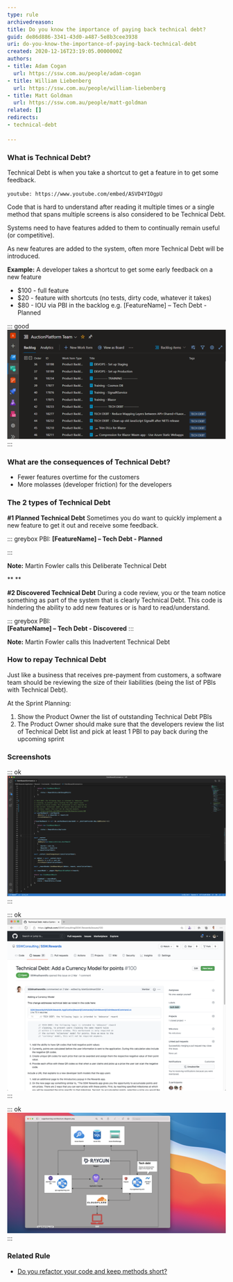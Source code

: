 ```yaml
---
type: rule
archivedreason: 
title: Do you know the importance of paying back technical debt?
guid: de86d886-3341-43d0-a487-5e8b3cee3938
uri: do-you-know-the-importance-of-paying-back-technical-debt
created: 2020-12-16T23:19:05.0000000Z
authors:
- title: Adam Cogan
  url: https://ssw.com.au/people/adam-cogan
- title: William Liebenberg
  url: https://ssw.com.au/people/william-liebenberg
- title: Matt Goldman
  url: https://ssw.com.au/people/matt-goldman
related: []
redirects:
- technical-debt

---
```


### What is Technical Debt?


Technical Debt is when you take a shortcut to get a feature in to get some feedback.


`youtube: https://www.youtube.com/embed/ASVD4YIOgpU`
 



<!--endintro-->

Code that is hard to understand after reading it multiple times or a single method that spans multiple screens is also considered to be Technical Debt.

Systems need to have features added to them to continually remain useful (or competitive).

As new features are added to the system, often more Technical Debt will be introduced.

**Example:** A developer takes a shortcut to get some early feedback on a new feature

* $100 - full feature
* $20 - feature with shortcuts (no tests, dirty code, whatever it takes)
* $80 - IOU via PBI in the backlog e.g. [FeatureName] – Tech Debt - Planned


::: good  
![Figure: Good example - Tech Debt is very visible to the Product Owner](tech-debt-good-example.png)  
:::

### What are the consequences of Technical Debt?


* Fewer features overtime for the customers
* More molasses (developer friction) for the developers


### The 2 types of Technical Debt


 **#1 Planned Technical Debt** 
Sometimes you do want to quickly implement a new feature to get it out and receive some feedback.

::: greybox
PBI:         **[FeatureName] – Tech Debt - Planned** 

:::

**Note:** Martin Fowler calls this Deliberate Technical Debt 

 **
** 

**#2 Discovered Technical Debt** 
During a code review, you or the team notice something as part of the system that is clearly Technical Debt. This code is hindering the ability to add new features or is hard to read/understand.

::: greybox
PBI: <br>             **[FeatureName] – Tech Debt - Discovered** 
:::


**Note:** Martin Fowler calls this Inadvertent Technical Debt

### How to repay Technical Debt


Just like a business that receives pre-payment from customers, a software team should be reviewing the size of their liabilities (being the list of PBIs with Technical Debt).

At the Sprint Planning:

1. Show the Product Owner the list of outstanding Technical Debt PBIs
2. The Product Owner should make sure that the developers review the list of Technical Debt list and pick at least 1 PBI to pay back during the upcoming sprint


### Screenshots


::: ok  
![Figure: Screenshot of code with tech debt comment and link to GitHub issue](techdebt-github.png)  
:::

::: ok  
![Figure: Screenshot of tech debt on backlog](techdebt-backlog.png)  
:::

::: ok  
![Figure: SugarLearning architecture diagram](techdebt-architecture.png)  
:::

### Related Rule




* [Do you refactor your code and keep methods short?](/refactor-your-code-and-keep-methods-short)
